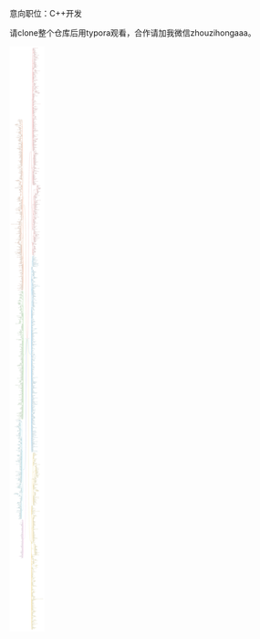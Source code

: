 意向职位：C++开发

请clone整个仓库后用typora观看，合作请加我微信zhouzihongaaa。

![20202021大厂面试问题整理](README.assets/20202021大厂面试问题整理.jpg)
